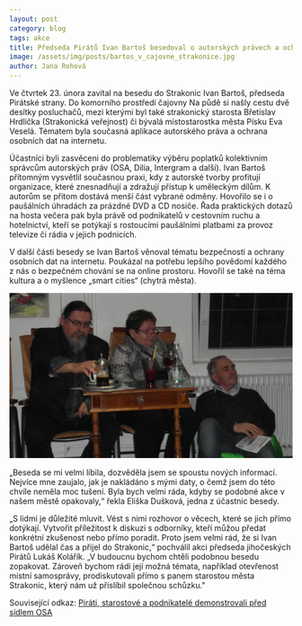 ```yaml
---
layout: post
category: blog
tags: akce
title: Předseda Pirátů Ivan Bartoš besedoval o autorských právech a ochraně osobních dat. Přišel i strakonický starosta.
image: /assets/img/posts/bartos_v_cajovne_strakonice.jpg
author: Jana Rohová
---
```


Ve čtvrtek 23. února zavítal na besedu do Strakonic Ivan Bartoš, předseda Pirátské strany. Do komorního prostředí čajovny Na půdě si našly cestu dvě desítky posluchačů, mezi kterými byl také strakonický starosta Břetislav Hrdlička (Strakonická veřejnost) či bývalá místostarostka města Písku Eva Veselá. Tématem byla současná aplikace autorského práva a ochrana osobních dat na internetu.

Účastníci byli zasvěceni do problematiky výběru poplatků kolektivním správcům autorských práv (OSA, Dilia, Intergram a další). Ivan Bartoš přítomným vysvětlil současnou praxi, kdy z autorské tvorby profitují organizace, které znesnadňují a zdražují přístup k uměleckým dílům. K autorům se přitom dostává menší část vybrané odměny. Hovořilo se i o paušálních úhradách za prázdné DVD a CD nosiče. Řada praktických dotazů na hosta večera pak byla právě od podnikatelů v cestovním ruchu a hotelnictví, kteří se potýkají s rostoucími paušálními platbami za provoz televize či rádia v jejich podnicích. 

V další části besedy se Ivan Bartoš věnoval tématu bezpečnosti a ochrany osobních dat na internetu. Poukázal na potřebu lepšího povědomí každého z nás o bezpečném chování se na online prostoru. Hovořil se také na téma kultura a o myšlence „smart cities“ (chytrá města).

![Starosta města Strakonice Břetislav Hrdlička společně s bývalou místostarostkou Písku Evou Veselou se zúčastnili besedy s Ivanem Bartošem](/assets/img/posts/starosta_strakonice.jpg)

„Beseda se mi velmi líbila, dozvěděla jsem se spoustu nových informací. Nejvíce mne zaujalo, jak je nakládáno s mými daty, o čemž jsem do této chvíle neměla moc tušení. Byla bych velmi ráda, kdyby se podobné akce v našem městě opakovaly,“ řekla Eliška Dušková, jedna z účastnic besedy.

„S lidmi je důležité mluvit. Vést s nimi rozhovor o věcech, které se jich přímo dotýkají. Vytvořit příležitost k diskuzi s odborníky, kteří můžou předat konkrétní zkušenost nebo přímo poradit. Proto jsem velmi rád, že si Ivan Bartoš udělal čas a přijel do Strakonic,“ pochválil akci předseda jihočeských Pirátů Lukáš Kolářík. „V budoucnu bychom chtěli podobnou besedu zopakovat. Zároveň bychom rádi její možná témata, například otevřenost místní samosprávy, prodiskutovali přímo s panem starostou města Strakonic, který nám už přislíbil společnou schůzku."

Související odkaz: [Piráti, starostové a podnikatelé demonstrovali před sídlem OSA](https://www.pirati.cz/tiskove-zpravy/pirati_starostove_a_podnikatele_demonstrovali_pred_sidlem_osa_proti_vypalnemu?s[]=poplatky&s[]=osa)
